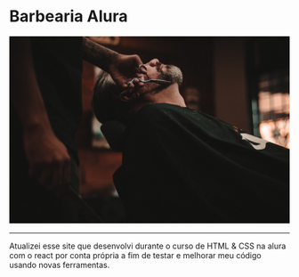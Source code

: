 # Barbearia Alura

![Barbeiro cortando barba de cliente](src\components\Benefits\beneficios.jpg)

---

Atualizei esse site que desenvolvi durante o curso de HTML & CSS na alura com o react por conta própria a fim de testar e melhorar meu código usando novas ferramentas.
